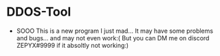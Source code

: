 # DDOS-Tool
- SOOO This is a new program I just mad... It may have some problems and bugs... and may not even work:(
 But you can DM me on discord ZEPYX#9999 if it absoltly not working:)
 

